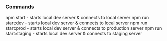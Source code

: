 ### Commands

npm start - starts local dev server & connects to local server
npm run start:dev - starts local dev server & connects to local server
npm run start:prod - starts local dev server & connects to production server
npm run start:staging - starts local dev server & connects to staging server
